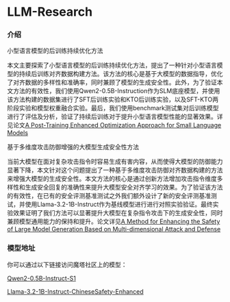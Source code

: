 # LLM-Research

### 介绍
小型语言模型的后训练持续优化方法

本文主要探索了小型语言模型的后训练持续优化方法，提出了一种针对小型语言模型的持续后训练对齐数据构建方法。该方法的核心是基于大模型的数据指导，优化了对齐数据的多样性和准确率，同时兼顾了模型的生成安全性。此外，为了验证本文方法的有效性，我们使用Qwen2-0.5B-Instruction作为SLM底座模型，并使用该方法构建的数据集进行了SFT后训练实验和KTO后训练实验，以及SFT-KTO两阶段实验和模型权重融合实验。最后，我们使用benchmark测试集对后训练模型进行了评估及分析，验证了持续后训练对于提升小型语言模型性能的显著效果。详见论文[A Post-Training Enhanced Optimization Approach for Small Language Models](https://arxiv.org/abs/2411.02939)

基于多维度攻击防御增强的大模型生成安全性方法

当前大模型在面对复杂攻击指令时容易生成有害内容，从而使得大模型的防御能力显著下降，本文针对这个问题提出了一种基于多维度攻击防御对齐数据构建的方法来增强大模型的生成安全性。本文方法的核心是通过创新方法增加攻击指令维度多样性和生成安全回复的准确性来提升大模型安全对齐学习的效果。为了验证该方法的有效性，在已有的安全评测基准测试之外我们额外设计了新的安全评测基准测试，并使用Llama-3.2-1B-Instruct作为基线模型进行进行对照实验验证。最终实验效果证明了我们方法可以显著提升大模型在复杂指令攻击下的生成安全性，同时兼顾模型通用能力的保持和提升。论文详见[A Method for Enhancing the Safety of Large Model Generation Based on Multi-dimensional Attack and Defense](https://arxiv.org/abs/2501.00517)


### 模型地址
你可以通过以下链接访问魔塔社区上的模型：

[Qwen2-0.5B-Instruct-S1](https://www.modelscope.cn/models/kkzhai/Qwen2-0.5B-Instruct-S1)

[Llama-3.2-1B-Instruct-ChineseSafety-Enhanced](https://modelscope.cn/models/kkzhai/Llama-3.2-1B-Instruct-ChineseSafety-Enhanced)



  





